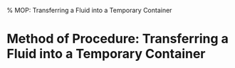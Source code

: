 % MOP: Transferring a Fluid into a Temporary Container

# Method of Procedure: Transferring a Fluid into a Temporary Container